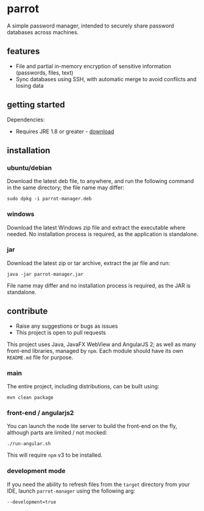 # parrot
A simple password manager, intended to securely share password databases across machines.

## features
- File and partial in-memory encryption of sensitive information (passwords, files, text)
- Sync databases using SSH, with automatic merge to avoid conflicts and losing data


## getting started
Dependencies:
- Requires JRE 1.8 or greater - [download](http://www.oracle.com/technetwork/java/javase/downloads/jre8-downloads-2133155.html)

## installation
### ubuntu/debian
Download the latest deb file, to anywhere, and run the following command in the same directory; the file name
may differ:

````
sudo dpkg -i parrot-manager.deb
````

### windows
Download the latest Windows zip file and extract the executable where needed. No installation process is required,
as the application is standalone.

### jar
Download the latest zip or tar archive, extract the jar file and run:

````
java -jar parrot-manager.jar
````

File name may differ and no installation process is required, as the JAR is standalone.


## contribute
- Raise any suggestions or bugs as issues
- This project is open to pull requests

This project uses Java, JavaFX WebView and AngularJS 2; as well as many front-end libraries, managed by `npm`. Each
module should have its own `README.md` file for purpose.

### main
The entire project, including distributions, can be built using:

````
mvn clean package
````

### front-end / angularjs2
You can launch the node lite server to build the front-end on the fly, although parts are limited / not mocked:

````
./run-angular.sh
````

This will require `npm` v3 to be installed.
    
### development mode
If you need the ability to refresh files from the `target` directory from your IDE, launch `parrot-manager` using the
following arg:

````
--development=true
````
